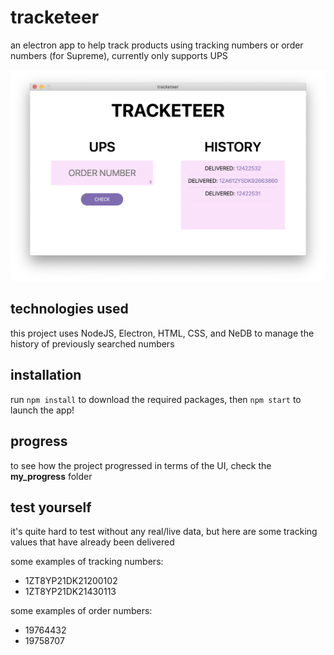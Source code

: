 # tracketeer
an electron app to help track products using tracking numbers or order numbers (for Supreme), currently only supports UPS

![tracketeer UI](https://github.com/aboruchovas/tracketeer/blob/master/images/progress/implementing_history4.png)

## technologies used
this project uses NodeJS, Electron, HTML, CSS, and NeDB to manage the history of previously searched numbers

## installation
run 
`npm install` 
to download the required packages, then 
`npm start`
to launch the app!

## progress
to see how the project progressed in terms of the UI, check the **my_progress** folder

## test yourself

it's quite hard to test without any real/live data, but here are some tracking values that have already been delivered

some examples of tracking numbers:
- 1ZT8YP21DK21200102
- 1ZT8YP21DK21430113

some examples of order numbers:
- 19764432
- 19758707

